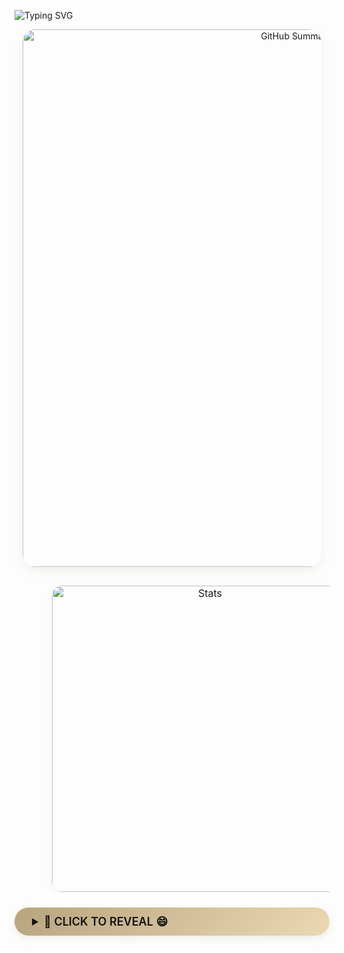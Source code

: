 ![Typing SVG](https://readme-typing-svg.herokuapp.com?color=%23B8A47E&bg=%23121212&center=true&vCenter=true&width=900&lines=Hi+there+👋,+I+am+Zhongwei+Chen.;🎉+Welcome+to+My+Github!;🤖+I'm+interested+in+Multi-modal+and+Cross-view+learning!;💬+Feel+free+to+ask+me+any+questions!)

<!-- 🧠 GitHub Summary 卡片（更大：760px） -->
<div align="center" style="margin-bottom: 30px;">
  <img src="https://github-profile-summary-cards.vercel.app/api/cards/profile-details?username=ISChenawei&theme=github_dark&text_color=B8A47E" 
       alt="GitHub Summary"
       style="border-radius: 20px; box-shadow: 0 6px 16px rgba(184,164,126,0.15); width: 860px; max-width: 95%;" />
</div>

<!-- 📊 Stats + Productive Time 并排（更宽：370+370） -->
<table align="center" style="
  border-collapse: separate;
  border-spacing: 60px 0;
  border: none;
  margin: 0 auto;
">
  <tr style="border: none;">
    <td align="center" style="padding: 0; border: none;">
      <img src="https://github-profile-summary-cards.vercel.app/api/cards/stats?username=ISChenawei&theme=github_dark&text_color=B8A47E" 
           alt="Stats"
           style="border-radius: 16px; box-shadow: 0 4px 12px rgba(184,164,126,0.12); width: 490px;" />
    </td>
    <td align="center" style="padding: 0; border: none;">
      <img src="https://github-profile-summary-cards.vercel.app/api/cards/productive-time?username=ISChenawei&theme=github_dark&text_color=B8A47E" 
           alt="Productive Time"
           style="border-radius: 16px; box-shadow: 0 4px 12px rgba(184,164,126,0.12); width: 490px;" />
    </td>
  </tr>
</table>





  <!-- 🐱 金色惊喜按钮 -->
  <details>
    <summary style="background: linear-gradient(135deg, #B8A47E, #EBD9B4);
                    color: #121212;
                    padding: 12px 28px;
                    border-radius: 30px;
                    cursor: pointer;
                    font-size: 18px;
                    font-weight: 600;
                    box-shadow: 0 4px 12px rgba(184,164,126,0.2);
                    transition: all 0.3s ease;
                    margin: 25px 0;">
      🚀 CLICK TO REVEAL 😄
    </summary>
    <div style="margin-top: 20px;">
      <div style="background: #F9F9F9; border-radius: 18px; padding: 25px; box-shadow: 0 6px 20px rgba(184,164,126,0.12);">
        <img src="https://github.com/ISChenawei/ISChenawei/blob/master/cat.gif" 
             alt="Coding Cat" 
             style="border-radius: 15px; 
                    box-shadow: 0 6px 12px rgba(184,164,126,0.1);
                    border: 2px solid rgba(184,164,126,0.15);
                    width: 350px;" />
      </div>
    </div>
  </details>
</div>






